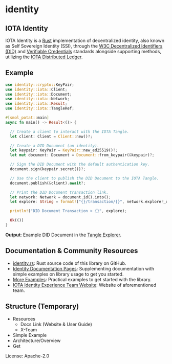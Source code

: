 # identity

## IOTA Identity
IOTA Identity is a [Rust](https://www.rust-lang.org/) implementation of decentralized identity, also known as Self Sovereign Identity (SSI), through the [W3C Decentralized Identifiers (DID)](https://w3c.github.io/did-core/) and [Verifiable Credentials](https://www.w3.org/TR/vc-data-model/) standards alongside supporting methods, utilizing the [IOTA Distributed Ledger](https://www.iota.org).


## Example
```rust
use identity::crypto::KeyPair;
use identity::iota::Client;
use identity::iota::Document;
use identity::iota::Network;
use identity::iota::Result;
use identity::iota::TangleRef;

#[smol_potat::main]
async fn main() -> Result<()> {

  // Create a client to interact with the IOTA Tangle.
  let client: Client = Client::new()?;

  // Create a DID Document (an identity).
  let keypair: KeyPair = KeyPair::new_ed25519()?;
  let mut document: Document = Document::from_keypair(&keypair)?;

  // Sign the DID Document with the default authentication key.
  document.sign(keypair.secret())?;

  // Use the client to publish the DID Document to the IOTA Tangle.
  document.publish(&client).await?;

  // Print the DID Document transaction link.
  let network: Network = document.id().into();
  let explore: String = format!("{}/transaction/{}", network.explorer_url(), document.message_id());

  println!("DID Document Transaction > {}", explore);

  Ok(())
}
```

**Output**: Example DID Document in the [Tangle Explorer](https://explorer.iota.org/mainnet/transaction/LESUXJUMJCOWGHU9CQQUIHCIPYELOBMHZT9CHCYHJPO9BONQ9IQIFJSREYNOCTYCTQYBHBMBBWJJZ9999).

## Documentation & Community Resources
- [identity.rs](https://github.com/iotaledger/identity.rs): Rust source code of this library on GitHub.
- [Identity Documentation Pages](https://identity.docs.iota.org/welcome.html): Supplementing documentation with simple examples on library usage to get you started.
- [More Examples](https://github.com/iotaledger/identity.rs/tree/dev/examples): Practical examples to get started with the library.
- [IOTA Identity Experience Team Website](https://iota-community.github.io/X-Team_IOTA_Identity/): Website of aforementioned team.

## Structure (Temporary)

- Resources
  - Docs Link (Website & User Guide)
  - X-Team
- Simple Example
- Architecture/Overview
- Get



License: Apache-2.0
